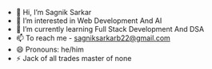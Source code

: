 - 👋 Hi, I’m Sagnik Sarkar
- 👀 I’m interested in Web Development And AI
- 🌱 I’m currently learning Full Stack Development And DSA
- 📫 To reach me - sagniksarkarb22@gmail.com
- 😄 Pronouns: he/him
- ⚡ Jack of all trades master of none

<!---
SAGNIKsarkar-14/SAGNIKsarkar-14 is a ✨ special ✨ repository because its `README.md` (this file) appears on your GitHub profile.
You can click the Preview link to take a look at your changes.
--->
